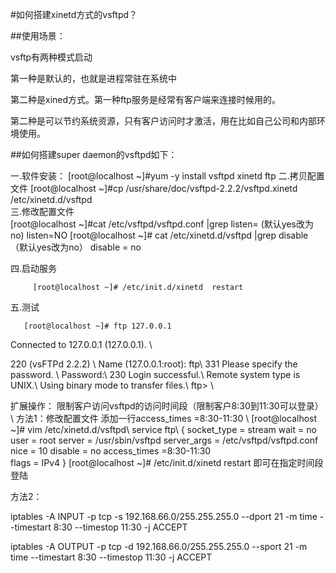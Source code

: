 <!-- --- title: 如何搭建xinetd方式的vsftpd？-->
<!-- --- tag: 云主机 独立服务器 CentOS vsftpd xinetd 进阶 ftp -->
#如何搭建xinetd方式的vsftpd？


##使用场景：

vsftp有两种模式启动

第一种是默认的，也就是进程常驻在系统中

第二种是xined方式。第一种ftp服务是经常有客户端来连接时候用的。

第二种是可以节约系统资源，只有客户访问时才激活，用在比如自己公司和内部环境使用。
  

##如何搭建super daemon的vsftpd如下：

 
一.软件安装：
         [root@localhost ~]#yum -y install vsftpd xinetd ftp 
二.拷贝配置文件
         [root@localhost ~]#cp /usr/share/doc/vsftpd-2.2.2/vsftpd.xinetd  /etc/xinetd.d/vsftpd  
三.修改配置文件                 
         [root@localhost ~]#cat /etc/vsftpd/vsftpd.conf |grep listen= (默认yes改为no)
         listen=NO 
         [root@localhost ~]# cat /etc/xinetd.d/vsftpd |grep disable   （默认yes改为no）
disable	 = no


四.启动服务   


         [root@localhost ~]# /etc/init.d/xinetd  restart 
         
五.测试 

       [root@localhost ~]# ftp 127.0.0.1  
       
Connected to 127.0.0.1 (127.0.0.1).  \\ 

220 (vsFTPd 2.2.2) \\ 
Name (127.0.0.1:root): ftp\\ 
331 Please specify the password.    \\ 
Password:\\ 
230 Login successful.\\ 
Remote system type is UNIX.\\ 
Using binary mode to transfer files.\\ 
ftp> \\ 


扩展操作：       限制客户访问vsftpd的访问时间段（限制客户8:30到11:30可以登录）\\ 
方法1：修改配置文件  添加一行access_times   =8:30-11:30   \\ 
[root@localhost ~]# vim /etc/xinetd.d/vsftpd\\ 
service ftp\\ 
{
        socket_type             = stream 
        wait                    = no
        user                    = root
        server                  = /usr/sbin/vsftpd
        server_args             = /etc/vsftpd/vsftpd.conf
        nice                    = 10
        disable                 = no
        access_times            =8:30-11:30   
        flags                   = IPv4
}
  [root@localhost ~]# /etc/init.d/xinetd  restart    即可在指定时间段登陆


方法2：

iptables -A INPUT -p  tcp -s 192.168.66.0/255.255.255.0 --dport 21 -m time --timestart 8:30 --timestop 11:30 -j ACCEPT


iptables -A OUTPUT -p tcp -d 192.168.66.0/255.255.255.0 --sport 21 -m time --timestart 8:30 --timestop 11:30 -j ACCEPT 